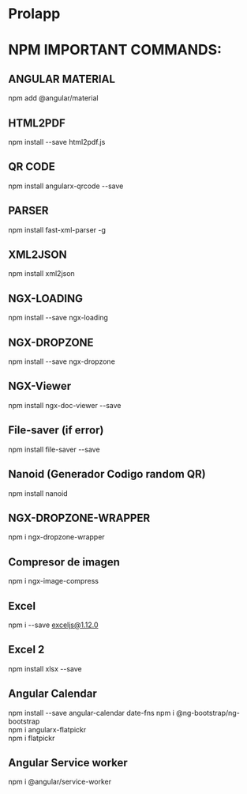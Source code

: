 # Prolapp

# NPM IMPORTANT COMMANDS:

## ANGULAR MATERIAL
npm add @angular/material

## HTML2PDF
npm install --save html2pdf.js

## QR CODE
npm install angularx-qrcode --save

## PARSER
npm install fast-xml-parser -g

## XML2JSON
npm install xml2json

## NGX-LOADING
npm install --save ngx-loading

## NGX-DROPZONE
npm install --save ngx-dropzone

## NGX-Viewer
npm install ngx-doc-viewer --save

## File-saver (if error)
npm install file-saver --save

## Nanoid (Generador Codigo random QR)
npm install nanoid

## NGX-DROPZONE-WRAPPER
npm i ngx-dropzone-wrapper
## Compresor de imagen
npm i ngx-image-compress

## Excel
npm i --save exceljs@1.12.0

## Excel 2
npm install xlsx --save

## Angular Calendar
npm install --save angular-calendar date-fns
npm i @ng-bootstrap/ng-bootstrap  
npm i angularx-flatpickr   
npm i flatpickr  

## Angular Service worker
npm i @angular/service-worker